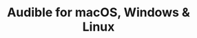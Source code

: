 ---
name: Audible
url: 'https://www.audible.com/'
category: Books
title: 'Audible for macOS, Windows & Linux'
key: audible

---